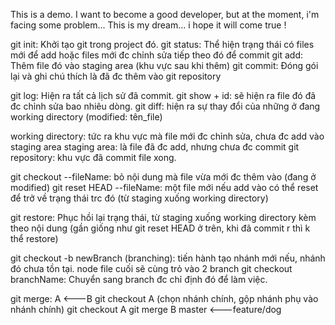 This is a demo. I want to become a good developer, but at the moment, i'm facing some problem... This is my dream... i hope it will come true !

git init: Khởi tạo git trong project đó.
git status: Thể hiện trạng thái có files mới để add hoặc files mới đc chỉnh 			sửa tiếp theo đó để commit
git add: Thêm file đó vào staging area (khu vực sau khi thêm)
git commit: Đóng gói lại và ghi chú thích là đã đc thêm vào git repository

git log: Hiện ra tất cả lịch sử đã commit.
git show + id: sẽ hiện ra file đó đã đc chỉnh sửa bao nhiêu dòng.
git diff: hiện ra sự thay đổi của những ở đang working directory (modified: tên_file)

working directory: tức ra khu vực mà file mới đc chỉnh sửa, chưa đc add vào 					staging area
staging area: là file đã đc add, nhưng chưa đc commit
git repository: khu vực đã commit file xong.

git checkout --fileName: bỏ nội dung mà file vừa mới đc thêm vào (đang ở 							modified)
git reset HEAD --fileName: một file mới nếu add vào có thể reset để  trở về 					trạng thái trc đó (từ staging xuống working directory)

git restore: Phục hồi lại trạng thái, từ staging xuống working directory 				kèm theo nội dung (gần giống như git reset HEAD ở trên, khi đã 				commit r thì k thể restore)

git checkout -b newBranch (branching): tiến hành tạo nhánh mới nếu, nhánh 				đó chưa tồn tại. node file cuối sẽ cùng trỏ vào 2 branch
git checkout branchName: Chuyển sang branch đc chỉ định đó để làm việc. 

git merge: A <---B 		git checkout A (chọn nhánh chính, gộp nhánh phụ vào 						nhánh chính)
	git checkout A
	git merge B 		master <---feature/dog
